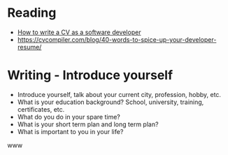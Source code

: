 # Reading

 - [How to write a CV as a software developer](https://learnitmyway.medium.com/how-to-write-a-cv-as-a-software-developer-8841a79f8458)
 - https://cvcompiler.com/blog/40-words-to-spice-up-your-developer-resume/



# Writing - Introduce yourself

- Introduce yourself, talk about your current city, profession, hobby, etc.
- What is your education background? School, university, training, certificates, etc.
- What do you do in your spare time?
- What is your short term plan and long term plan?
- What is important to you in your life?

www